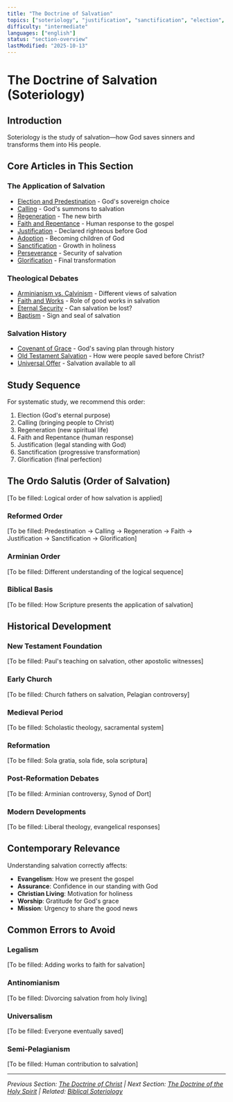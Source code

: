 ```yaml
---
title: "The Doctrine of Salvation"
topics: ["soteriology", "justification", "sanctification", "election", "faith", "repentance"]
difficulty: "intermediate"
languages: ["english"]
status: "section-overview"
lastModified: "2025-10-13"
---
```


# The Doctrine of Salvation (Soteriology)

## Introduction
Soteriology is the study of salvation—how God saves sinners and transforms them into His people.

## Core Articles in This Section

### The Application of Salvation
- [Election and Predestination](election.md) - God's sovereign choice
- [Calling](calling.md) - God's summons to salvation
- [Regeneration](regeneration.md) - The new birth
- [Faith and Repentance](faith-repentance.md) - Human response to the gospel
- [Justification](justification.md) - Declared righteous before God
- [Adoption](adoption.md) - Becoming children of God
- [Sanctification](sanctification.md) - Growth in holiness
- [Perseverance](perseverance.md) - Security of salvation
- [Glorification](glorification.md) - Final transformation

### Theological Debates
- [Arminianism vs. Calvinism](arminian-calvinist.md) - Different views of salvation
- [Faith and Works](faith-works.md) - Role of good works in salvation
- [Eternal Security](eternal-security.md) - Can salvation be lost?
- [Baptism](baptism.md) - Sign and seal of salvation

### Salvation History
- [Covenant of Grace](covenant-grace.md) - God's saving plan through history
- [Old Testament Salvation](old-testament-salvation.md) - How were people saved before Christ?
- [Universal Offer](universal-offer.md) - Salvation available to all

## Study Sequence
For systematic study, we recommend this order:
1. Election (God's eternal purpose)
2. Calling (bringing people to Christ)
3. Regeneration (new spiritual life)
4. Faith and Repentance (human response)
5. Justification (legal standing with God)
6. Sanctification (progressive transformation)
7. Glorification (final perfection)

## The Ordo Salutis (Order of Salvation)
[To be filled: Logical order of how salvation is applied]

### Reformed Order
[To be filled: Predestination → Calling → Regeneration → Faith → Justification → Sanctification → Glorification]

### Arminian Order
[To be filled: Different understanding of the logical sequence]

### Biblical Basis
[To be filled: How Scripture presents the application of salvation]

## Historical Development

### New Testament Foundation
[To be filled: Paul's teaching on salvation, other apostolic witnesses]

### Early Church
[To be filled: Church fathers on salvation, Pelagian controversy]

### Medieval Period
[To be filled: Scholastic theology, sacramental system]

### Reformation
[To be filled: Sola gratia, sola fide, sola scriptura]

### Post-Reformation Debates
[To be filled: Arminian controversy, Synod of Dort]

### Modern Developments
[To be filled: Liberal theology, evangelical responses]

## Contemporary Relevance
Understanding salvation correctly affects:
- **Evangelism**: How we present the gospel
- **Assurance**: Confidence in our standing with God
- **Christian Living**: Motivation for holiness
- **Worship**: Gratitude for God's grace
- **Mission**: Urgency to share the good news

## Common Errors to Avoid

### Legalism
[To be filled: Adding works to faith for salvation]

### Antinomianism
[To be filled: Divorcing salvation from holy living]

### Universalism
[To be filled: Everyone eventually saved]

### Semi-Pelagianism
[To be filled: Human contribution to salvation]

---

*Previous Section: [The Doctrine of Christ](../christology/) | Next Section: [The Doctrine of the Holy Spirit](../pneumatology/) | Related: [Biblical Soteriology](../../biblical/salvation/)*